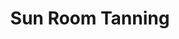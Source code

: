 ---
title: "Sun Room Tanning"
url: /springfield/sun-room-tanning-west-iles-avenue/
shop: Kosmetik
---